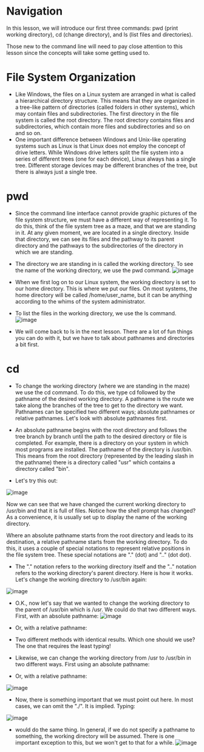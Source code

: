 # Navigation
In this lesson, we will introduce our first three commands: pwd (print working directory), cd (change directory), and ls (list files and directories).

Those new to the command line will need to pay close attention to this lesson since the concepts will take some getting used to.

# File System Organization
- Like Windows, the files on a Linux system are arranged in what is called a hierarchical directory structure. This means that they are organized in a tree-like pattern of directories (called folders in other systems), which may contain files and subdirectories. The first directory in the file system is called the root directory. The root directory contains files and subdirectories, which contain more files and subdirectories and so on and so on.
- One important difference between Windows and Unix-like operating systems such as Linux is that Linux does not employ the concept of drive letters. While Windows drive letters split the file system into a series of different trees (one for each device), Linux always has a single tree. Different storage devices may be different branches of the tree, but there is always just a single tree.

# pwd
- Since the command line interface cannot provide graphic pictures of the file system structure, we must have a different way of representing it. To do this, think of the file system tree as a maze, and that we are standing in it. At any given moment, we are located in a single directory. Inside that directory, we can see its files and the pathway to its parent directory and the pathways to the subdirectories of the directory in which we are standing.

- The directory we are standing in is called the working directory. To see the name of the working directory, we use the pwd command.
![image](https://github.com/JoseCuevaRamos/Redes_Actividades_Jose_cueva/assets/150297438/b85a6bc7-c756-4e8e-b134-602af1add2b9)



- When we first log on to our Linux system, the working directory is set to our home directory. This is where we put our files. On most systems, the home directory will be called /home/user_name, but it can be anything according to the whims of the system administrator.

- To list the files in the working directory, we use the ls command.
![image](https://github.com/JoseCuevaRamos/Redes_Actividades_Jose_cueva/assets/150297438/44846949-7ff7-467d-b1c5-f13ac781ff83)




- We will come back to ls in the next lesson. There are a lot of fun things you can do with it, but we have to talk about pathnames and directories a bit first.

# cd
- To change the working directory (where we are standing in the maze) we use the cd command. To do this, we type cd followed by the pathname of the desired working directory. A pathname is the route we take along the branches of the tree to get to the directory we want. Pathnames can be specified two different ways; absolute pathnames or relative pathnames. Let's look with absolute pathnames first.

- An absolute pathname begins with the root directory and follows the tree branch by branch until the path to the desired directory or file is completed. For example, there is a directory on your system in which most programs are installed. The pathname of the directory is /usr/bin. This means from the root directory (represented by the leading slash in the pathname) there is a directory called "usr" which contains a directory called "bin".

- Let's try this out:

![image](https://github.com/JoseCuevaRamos/Redes_Actividades_Jose_cueva/assets/150297438/e525b35a-afd5-4d99-9cfb-c161ed86c2e6)





Now we can see that we have changed the current working directory to /usr/bin and that it is full of files. Notice how the shell prompt has changed? As a convenience, it is usually set up to display the name of the working directory.

Where an absolute pathname starts from the root directory and leads to its destination, a relative pathname starts from the working directory. To do this, it uses a couple of special notations to represent relative positions in the file system tree. These special notations are "." (dot) and ".." (dot dot).

- The "." notation refers to the working directory itself and the ".." notation refers to the working directory's parent directory. Here is how it works. Let's change the working directory to /usr/bin again:


![image](https://github.com/JoseCuevaRamos/Redes_Actividades_Jose_cueva/assets/150297438/bca0700b-5ee5-4f49-95ee-33348352e057)


- O.K., now let's say that we wanted to change the working directory to the parent of /usr/bin which is /usr. We could do that two different ways. First, with an absolute pathname:
![image](https://github.com/JoseCuevaRamos/Redes_Actividades_Jose_cueva/assets/150297438/070975be-acc3-47ca-a3ea-3c561876e7db)

- Or, with a relative pathname:

- Two different methods with identical results. Which one should we use? The one that requires the least typing!

- Likewise, we can change the working directory from /usr to /usr/bin in two different ways. First using an absolute pathname:
- Or, with a relative pathname:

![image](https://github.com/JoseCuevaRamos/Redes_Actividades_Jose_cueva/assets/150297438/5b715a9e-5222-44dd-8162-b88bf85ac773)

- Now, there is something important that we must point out here. In most cases, we can omit the "./". It is implied. Typing:
  
![image](https://github.com/JoseCuevaRamos/Redes_Actividades_Jose_cueva/assets/150297438/7768f6c0-f4ec-46ab-9e2b-7128f36928c9)

- would do the same thing. In general, if we do not specify a pathname to something, the working directory will be assumed. There is one important exception to this, but we won't get to that for a while.
![image](https://github.com/JoseCuevaRamos/Redes_Actividades_Jose_cueva/assets/150297438/39335e30-7711-40d4-8ed6-607cbf5a330b)
